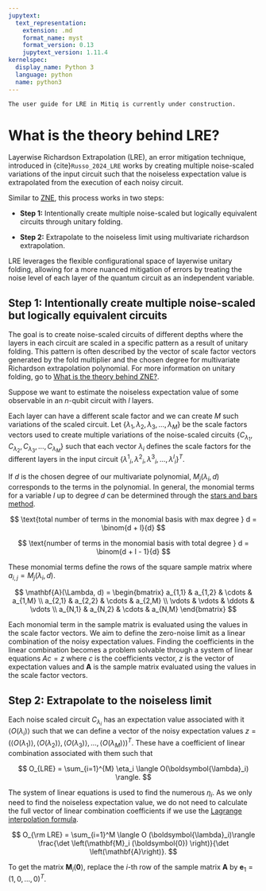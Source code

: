 ```yaml
---
jupytext:
  text_representation:
    extension: .md
    format_name: myst
    format_version: 0.13
    jupytext_version: 1.11.4
kernelspec:
  display_name: Python 3
  language: python
  name: python3
---
```



```{warning}
The user guide for LRE in Mitiq is currently under construction.
```

# What is the theory behind LRE?

Layerwise Richardson Extrapolation (LRE), an error mitigation technique, introduced in
{cite}`Russo_2024_LRE` works by creating multiple noise-scaled variations of the input
circuit such that the noiseless expectation value is extrapolated from the execution of each
noisy circuit.

Similar to [ZNE](zne.md), this process works in two steps:

- **Step 1:** Intentionally create multiple noise-scaled but logically equivalent circuits through unitary folding.

- **Step 2:** Extrapolate to the noiseless limit using multivariate richardson extrapolation.

LRE leverages the flexible configurational space of layerwise unitary folding,
allowing for a more nuanced mitigation of errors by treating the noise level of each layer of
the quantum circuit as an independent variable.

## Step 1: Intentionally create multiple noise-scaled but logically equivalent circuits

The goal is to create noise-scaled circuits of different depths where the layers in each circuit are scaled in
a specific pattern as a result of unitary folding. This pattern is often described by the vector of scale factor vectors
generated by the fold multiplier and the chosen degree for multivariate Richardson extrapolation polynomial. For more information
on unitary folding, go to [What is the theory behind ZNE?](zne-5-theory.md).

Suppose we want to estimate the noiseless expectation value of some observable in an $n$-qubit circuit with $l$ layers.

Each layer can have a different scale factor and we can create $M$ such variations of the scaled circuit. Let $\{λ_1, λ_2, λ_3, \ldots, λ_M\}$ be the scale factors vectors used to create multiple variations of the noise-scaled circuits $\{C_{λ_1}, C_{λ_2}, C_{λ_3}, \ldots, C_{λ_M}\}$ such that each vector $λ_i$ defines the scale factors for the different layers in the input circuit $\{{λ^1}_i, {λ^2}_i, {λ^3}_i, \ldots, {λ^l}_i\}^T$.

If $d$ is the chosen degree of our multivariate polynomial, $M_j(λ_i, d)$ corresponds to the terms in the polynomial. In general, the monomial terms for a variable $l$ up to degree $d$ can be determined through the [stars and bars method](https://en.wikipedia.org/wiki/Stars_and_bars_%28combinatorics%29).

$$
\text{total number of terms in the monomial basis with max degree } d = \binom{d + l}{d}
$$

$$
\text{number of terms in the monomial basis with total degree } d = \binom{d + l - 1}{d}
$$

These monomial terms define the rows of the square sample matrix where $a_{i,j}=M_j(λ_i, d)$.

$$
\mathbf{A}(\Lambda, d) = 
\begin{bmatrix}
    a_{1,1} & a_{1,2} & \cdots & a_{1,M} \\
    a_{2,1} & a_{2,2} & \cdots & a_{2,M} \\
    \vdots & \vdots & \ddots & \vdots \\
    a_{N,1} & a_{N,2} & \cdots & a_{N,M}
\end{bmatrix}
$$

Each monomial term in the sample matrix is evaluated using the values in the scale factor vectors. We aim to define the zero-noise limit as a linear combination of the noisy expectation values. Finding the coefficients in the linear combination becomes a problem solvable through a system of linear equations $Ac = z$ where $c$ is the coefficients vector, $z$ is the vector of expectation values and $\mathbf{A}$ is the sample matrix evaluated using the values in the scale factor vectors.

## Step 2: Extrapolate to the noiseless limit

Each noise scaled circuit $C_{λ_i}$ has an expectation value associated with it $\langle O(λ_i) \rangle$ such that we can define a vector of the noisy expectation values $z = (\langle O(λ_1) \rangle, \langle O(λ_2) \rangle, \langle O(λ_3) \rangle, \ldots, \langle O(λ_M)\rangle)^T$. These have a coefficient of linear combination associated with them such that 

$$
O_{LRE} = \sum_{i=1}^{M} \eta_i \langle O(\boldsymbol{\lambda}_i) \rangle.
$$

The system of linear equations is used to find the numerous $\eta_i$. As we only need to find the noiseless expectation value, we do not need to calculate the full vector of linear combination coefficients if we use the [Lagrange interpolation formula](https://files.eric.ed.gov/fulltext/EJ1231189.pdf). 

$$
O_{\rm LRE} = \sum_{i=1}^M \langle O (\boldsymbol{\lambda}_i)\rangle  \frac{\det \left(\mathbf{M}_i (\boldsymbol{0}) \right)}{\det \left(\mathbf{A}\right)}.
$$

To get the matrix $\mathbf{M}_i(\mathbf{0})$, replace the $i$-th row of the sample matrix $\mathbf{A}$ by $\mathbf{e}_1=(1, 0, \ldots, 0)^T$.
